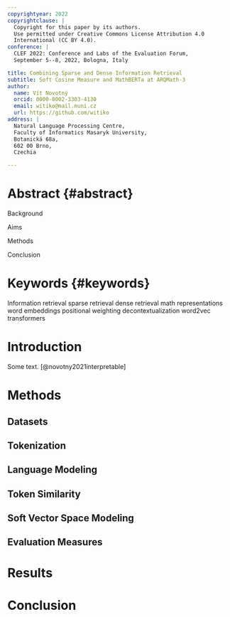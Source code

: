 ```yaml
---
copyrightyear: 2022
copyrightclause: |
  Copyright for this paper by its authors.
  Use permitted under Creative Commons License Attribution 4.0
  International (CC BY 4.0).
conference: |
  CLEF 2022: Conference and Labs of the Evaluation Forum,
  September 5--8, 2022, Bologna, Italy

title: Combining Sparse and Dense Information Retrieval
subtitle: Soft Cosine Measure and MathBERTa at ARQMath-3
author:
  name: Vít Novotný
  orcid: 0000-0002-3303-4130
  email: witiko@mail.muni.cz
  url: https://github.com/witiko
address: |
  Natural Language Processing Centre,
  Faculty of Informatics Masaryk University,
  Botanická 68a,
  602 00 Brno,
  Czechia

---
```


# Abstract {#abstract}

Background

Aims

Methods

Conclusion

# Keywords {#keywords}

Information retrieval
sparse retrieval
dense retrieval
math representations
word embeddings
positional weighting
decontextualization
word2vec
transformers

# Introduction

Some text. [@novotny2021interpretable]

# Methods

## Datasets

## Tokenization

## Language Modeling

## Token Similarity

## Soft Vector Space Modeling

## Evaluation Measures

# Results

# Conclusion
